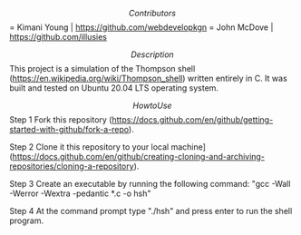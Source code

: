 $$ Contributors $$
= Kimani Young | https://github.com/webdevelopkgn
= John McDove | https://github.com/illusies

$$ Description $$
This project is a simulation of the Thompson shell (https://en.wikipedia.org/wiki/Thompson_shell) written entirely in C. It was built and tested on Ubuntu 20.04 LTS operating system.

$$ How to Use $$
Step 1
Fork this repository (https://docs.github.com/en/github/getting-started-with-github/fork-a-repo).

Step 2
Clone it this repository to your local machine] (https://docs.github.com/en/github/creating-cloning-and-archiving-repositories/cloning-a-repository).

Step 3
Create an executable by running the following command: "gcc -Wall -Werror -Wextra -pedantic *.c -o hsh"

Step 4
At the command prompt type "./hsh" and press enter to run the shell program.
